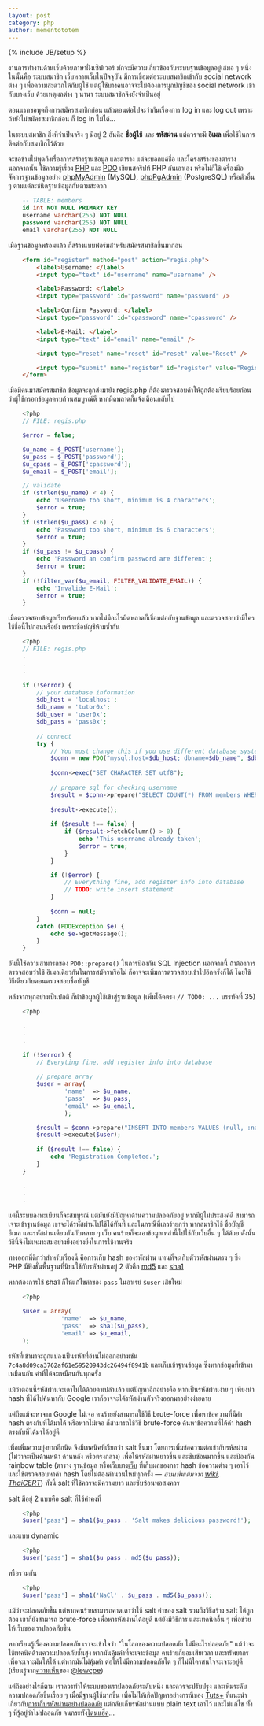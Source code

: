 ```yaml
---
layout: post
category: php
author: mementototem
---
```

{% include JB/setup %}

งานการทำงานด้านเว็บด้วยภาษาฝั่งเซิฟเวอร์ มักจะมีความเกี่ยวข้องกับระบบฐานข้อมูลอยู่เสมอ ๆ หนึ่งในนั้นคือ ระบบสมาชิก เว็บหลายเว็บในปัจจุบัน มีการเชื่อมต่อระบบสมาชิกเข้ากับ social network ต่าง ๆ เพื่อความสะดวกให้กับผู้ใช้ แต่ผู้ใช้บางคนอาจจะไม่ต้องการผูกบัญชีของ social network เข้ากับบางเว็บ ด้วยเหตุผลต่าง ๆ นานา ระบบสมาชิกจึงยังจำเป็นอยู่

ตอนแรกขอพูดถึงการสมัครสมาชิกก่อน แล้วตอนต่อไปจะว่ากันเรื่องการ log in และ log out เพราะถ้ายังไม่สมัครสมาชิกก่อน ก็ log in ไม่ได้...

ในระบบสมาชิก สิ่งที่จำเป็นจริง ๆ มีอยู่ 2 อันคือ **ชื่อผู้ใช้** และ **รหัสผ่าน** แต่ควรจะมี **อีเมล** เพื่อใช้ในการติดต่อกับสมาชิกไว้ด้วย

จะขอข้ามไม่พูดถึงเรื่องการสร้างฐานข้อมูล และตาราง แต่จะบอกแค่ชื่อ และโครงสร้างของตาราง นอกจากนั้น ใช้ความรู้เรื่อง [PHP](/php) และ [PDO](/sql/pdo.html) เขียนสคริปท์ PHP กันเอาเอง หรือไม่ก็ใช้เครื่องมือจัดการฐานข้อมูลอย่าง [phpMyAdmin](http://www.phpmyadmin.net/) (MySQL), [phpPgAdmin](http://phppgadmin.sourceforge.net/) (PostgreSQL) หรือตัวอื่น ๆ ตามแต่ละชนิดฐานข้อมูลกันตามสะดวก

```sql
    -- TABLE: members
    id int NOT NULL PRIMARY KEY
    username varchar(255) NOT NULL
    password varchar(255) NOT NULL
    email varchar(255) NOT NULL
```

เมื่อฐานข้อมูลพร้อมแล้ว ก็สร้างแบบฟอร์มสำหรับสมัครสมาชิกขึ้นมาก่อน

```html
    <form id="register" method="post" action="regis.php">
        <label>Username: </label>
        <input type="text" id="username" name="username" />

        <label>Password: </label>
        <input type="password" id="password" name="password" />

        <label>Confirm Password: </label>
        <input type="password" id="cpassword" name="cpassword" />

        <label>E-Mail: </label>
        <input type="text" id="email" name="email" />

        <input type="reset" name="reset" id="reset" value="Reset" />

        <input type="submit" name="register" id="register" value="Register" />
    </form>
```

เมื่อมีคนมาสมัครสมาชิก ข้อมูลจะถูกส่งมายัง regis.php ก็ต้องตรวจสอบค่าให้ถูกต้องเรียบร้อยก่อนว่าผู้ใช้กรอกข้อมูลครบถ้วนสมบูรณ์ดี หากผิดพลาดก็แจ้งเตือนกลับไป

```php
    <?php
    // FILE: regis.php

    $error = false;

    $u_name = $_POST['username'];
    $u_pass = $_POST['password'];
    $u_cpass = $_POST['cpassword'];
    $u_email = $_POST['email'];

    // validate
    if (strlen($u_name) < 4) {
        echo 'Username too short, minimum is 4 characters';
        $error = true;
    }
    if (strlen($u_pass) < 6) {
        echo 'Password too short, minimum is 6 characters';
        $error = true;
    }
    if ($u_pass != $u_cpass) {
        echo 'Password an comfirm password are different';
        $error = true;
    }
    if (!filter_var($u_email, FILTER_VALIDATE_EMAIL)) {
        echo 'Invalide E-Mail';
        $error = true;
    }
```

เมื่อตรวจสอบข้อมูลเรียบร้อยแล้ว หากไม่มีอะไรผิดพลาดก็เชื่อมต่อกับฐานข้อมูล และตรวจสอบว่ามีใครใช้ชื่อนี้ไปก่อนหรือยัง เพราะชื่อบัญชีห้ามซ้ำกัน

```php
    <?php
    // FILE: regis.php
    .
    .
    .

    if (!$error) {
        // your database information
        $db_host = 'localhost';
        $db_name = 'tutor0x';
        $db_user = 'user0x';
        $db_pass = 'pass0x';
        
        // connect
        try {
            // You must change this if you use different database system
            $conn = new PDO("mysql:host=$db_host; dbname=$db_name", $db_user, $db_pass);
            
            $conn->exec("SET CHARACTER SET utf8");
            
            // prepare sql for checking username
            $result = $conn->prepare("SELECT COUNT(*) FROM members WHERE username='" . $u_name . "'");
            
            $result->execute();
            
            if ($result !== false) {
                if ($result->fetchColumn() > 0) {
                    echo 'This username already taken';
                    $error = true;
                }
            }

            if (!$error) {
                // Everything fine, add register info into database
                // TODO: write insert statement
            }
            
            $conn = null;
        }
        catch (PDOException $e) {
            echo $e->getMessage();
        }
    }
```

อันนี้ใช้ความสามารถของ `PDO::prepare()` ในการป้องกัน SQL Injection นอกจากนี้ ถ้าต้องการตรวจสอบว่าใช้ อีเมลเดียวกันในการสมัครหรือไม่ ก็อาจจะเพิ่มการตรวจสอบเข้าไปอีกครั้งก็ได้ โดยใช้วิธีเดียวกับตอนตรวจสอบชื่อบัญชี

หลังจากทุกอย่างเป็นปกติ ก็นำข้อมูลผู้ใช้เข้าสู่ฐานข้อมูล (เพิ่มโค้ดตรง `// TODO: ...` บรรทัดที่ 35)

```php
    <?php

    .
    .
    .

    if (!$error) {
        // Everyting fine, add register info into database
        
        // prepare array
        $user = array(
                'name'  => $u_name,
                'pass'  => $u_pass,
                'email' => $u_email,
                );

        $result = $conn->prepare("INSERT INTO members VALUES (null, :name, :pass, :email)");
        $result->execute($user);
        
        if ($result !== false) {
            echo 'Registration Completed.';
        }
    }

    .
    .
    .
```

แค่นี้ระบบลงทะเบียนก็จะสมบูรณ์ แต่มันยังมีปัญหาด้านความปลอดภัยอยู่ หากมีผู้ไม่ประสงค์ดี สามารถเจาะเข้าฐานข้อมูล เขาจะได้รหัสผ่านไปใช้ได้ทันที และในกรณีที่เลวร้ายกว่า หากสมาชิกใช้ ชื่อบัญชี อีเมล และรหัสผ่านเดียวกันกับหลาย ๆ เว็บ คนร้ายก็จะเอาข้อมูลเหล่านี้ไปใช้กับเว็บอื่น ๆ ได้ด้วย ดังนั้นวิธีนี้จึงไม่เหมาะสมอย่างยิ่งอย่างยิ่งในการใช้งานจริง

ทางออกที่ดีกว่าสำหรับเรื่องนี้ คือการเก็บ hash ของรหัสผ่าน แทนที่จะเก็บตัวรหัสผ่านตรง ๆ ซึ่ง PHP มีฟังชั่นพื้นฐานที่นิยมใช้กับรหัสผ่านอยู่ 2 ตัวคือ [md5](http://php.net/manual/en/function.md5.php) และ [sha1](http://php.net/manual/en/function.sha1.php)

หากต้องการใช้ sha1 ก็ให้แก้ไขค่าของ `pass` ในอาเรย์ `$user` เสียใหม่

```php
    <?php

    $user = array(
               'name'  => $u_name,
               'pass'  => sha1($u_pass),
               'email' => $u_email,
    );
```

รหัสที่เข้ามาจะถูกแปลงเป็นรหัสที่อ่านไม่ออกอย่างเช่น `7c4a8d09ca3762af61e59520943dc26494f8941b` และเก็บเข้าฐานข้อมูล ซึ่งหากข้อมูลที่เข้ามาเหมือนกัน ค่าที่ได้จะเหมือนกันทุกครั้ง

แม้ว่าตอนนี้รหัสผ่านจะเดาไม่ได้ด้วยตาเปล่าแล้ว แต่ปัญหาอีกอย่างคือ หากเป็นรหัสผ่านง่าย ๆ เพียงนำ hash ที่ได้ไปค้นหากับ Google เราก็อาจจะได้รหัสผ่านตัวจริงออกมาอย่างง่ายดาย

แต่ถึงแม้จะหาจาก Google ไม่เจอ คนร้ายยังสามารถใช้วิธี brute-force เพื่อหาข้อความที่มีค่า hash ตรงกับที่ได้มาได้  หรือหากไม่เจอ ก็สามารถใช้วิธี brute-force ค้นหาข้อความที่ได้ค่า hash ตรงกับที่ได้มาได้อยู่ดี

เพื่อเพิ่มความยุ่งยากอีกนิด จึงมีเทคนิคที่เรียกว่า salt ขึ้นมา โดยการเพิ่มข้อความต่อเข้ากับรหัสผ่าน (ไม่ว่าจะเป็นด้านหน้า ด้านหลัง หรือตรงกลาง) เพื่อให้รหัสผ่านยาวขึ้น และซับซ้อนมากขึ้น และป้องกัน rainbow table (ตาราง ฐานข้อมูล หรือเว็บบาง[เว็บ](http://md5-database.org/) ที่เก็บผลของการ hash ข้อความต่าง ๆ เอาไว้ และใช้ตรวจสอบหาค่า hash โดยไม่ต้องคำนวนใหม่ทุกครั้ง &mdash; *อ่านเพิ่มเติมจาก [wiki](https://en.wikipedia.org/wiki/Rainbow_table), [ThaiCERT](http://www.thaicert.or.th/papers/technical/2012/pp2012te0013.html)*) ทั้งนี้ salt ที่ใช้ควรจะมีความยาว และซับซ้อนพอสมควร

salt มีอยู่ 2 แบบคือ salt ที่ใช้ค่าคงที่

```php
    <?php
    $user['pass'] = sha1($u_pass . 'Salt makes delicious password!');
```

และแบบ dynamic

```php
    <?php
    $user['pass'] = sha1($u_pass . md5($u_pass));
```

หรือรวมกัน

```php
    <?php
    $user['pass'] = sha1('NaCl' . $u_pass . md5($u_pass));
```

แม้ว่าจะปลอดภัยขึ้น แต่หากคนร้ายสามารถคาดเดาว่าใช้ salt ค่าของ salt รวมถึงวิธีสร้าง salt ได้ถูกต้อง เขาก็ยังสามารถ brute-force เพื่อหารหัสผ่านได้อยู่ดี แต่ยังมีวิธีการ และเทคนิคอื่น ๆ เพื่อช่วยให้เว็บของเราปลอดภัยขึ้น

หากเรียนรู้เรื่องความปลอดภัย เราจะเข้าใจว่า "ในโลกของความปลอดภัย ไม่มีอะไรปลอดภัย" แม้ว่าจะใช้เทคนิคด้านความปลอดภัยชั้นสูง หากมันคุ้มค่าที่จะเจาะข้อมูล คนร้ายก็ยอมเสียเวลา และทรัพยากร เพื่อจะเจาะมันให้ได้ แต่หากมันไม่คุ้มค่า ต่อให้ไม่มีความปลอดภัยใด ๆ ก็ไม่มีใครสนใจจะเจาะอยู่ดี (เรียนรู้จาก[ความเห็น](https://www.blognone.com/node/38351#comment-510338)ของ [@lewcpe](https://twitter.com/public_lewcpe))

แต่ถึงอย่างไรก็ตาม เราควรทำให้ระบบของเราปลอดภัยระดับหนึ่ง และควรจะปรับปรุง และเพิ่มระดับความปลอดภัยขึ้นเรื่อย ๆ เมื่อมีฐานผู้ใช้มากขึ้น เพื่อไม่ให้เกิดปัญหาอย่างกรณีของ [Tuts+](http://net.tutsplus.com) ที่แนะนำเกี่ยวกับ[การเก็บรหัสผ่านอย่างปลอดภัย](http://net.tutsplus.com/tutorials/php/understanding-hash-functions-and-keeping-passwords-safe/) แต่กลับเก็บรหัสผ่านแบบ plain text เอาไว้ และไม่แก้ไข ทั้ง ๆ ที่รู้อยู่ว่าไม่ปลอดภัย จนกระทั่ง[โดนแฮ็ค](http://notes.envato.com/general/tuts-premium-security/)...
